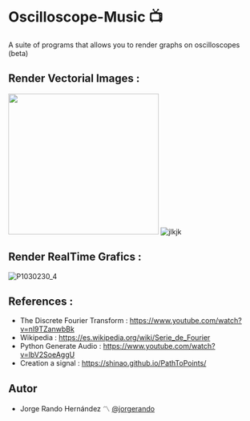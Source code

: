# Oscilloscope-Music :tv:

 A suite of programs that allows you to render graphs on oscilloscopes (beta)
 
 ## Render Vectorial Images :
<img src="https://user-images.githubusercontent.com/69701088/182469456-165230d7-1cc5-4895-8d0b-89673ee23229.jpg" width="300" height="281"/> ![jlkjk](https://user-images.githubusercontent.com/69701088/182468703-69b05745-d6e4-4597-b3c7-433e3b33ad19.gif)

 ## Render RealTime Grafics :

![P1030230_4](https://user-images.githubusercontent.com/69701088/182472214-d4a6df15-bdb0-434d-9428-1ea64a962e99.gif)

## References :
- The Discrete Fourier Transform : https://www.youtube.com/watch?v=nl9TZanwbBk
- Wikipedia : https://es.wikipedia.org/wiki/Serie_de_Fourier
- Python Generate Audio : https://www.youtube.com/watch?v=lbV2SoeAggU
- Creation a signal : https://shinao.github.io/PathToPoints/
## Autor
* Jorge Rando Hernández :part_alternation_mark: [@jorgerando](https://github.com/jorgerando)


